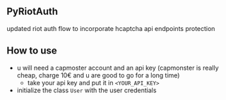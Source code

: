 ## PyRiotAuth
updated riot auth flow to incorporate hcaptcha api endpoints protection

## How to use
- u will need a capmoster account and an api key (capmonster is really cheap, charge 10€ and u are good to go for a long time)
  - take your api key and put it in `<YOUR_API_KEY>`
- initialize the class `User` with the user credentials

